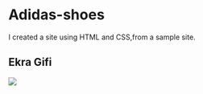 # Adidas-shoes
I created a site using HTML and CSS,from a sample site.

<h2>Ekra Gifi</h2>

![](ekran.gif)
